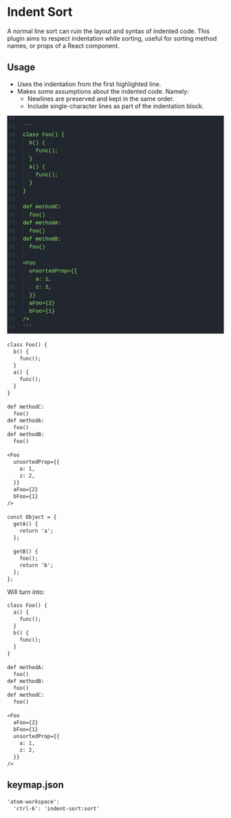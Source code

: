 # Indent Sort

A normal line sort can ruin the layout and syntax of indented code. This plugin aims to
respect indentation while sorting, useful for sorting method names, or props of a React component.

## Usage

- Uses the indentation from the first highlighted line.
- Makes some assumptions about the indented code. Namely:
  - Newlines are preserved and kept in the same order.
  - Include single-character lines as part of the indentation block.

![Indent Sort](./demo.gif)

```
class Foo() {
  b() {
    func();
  }
  a() {
    func();
  }
}

def methodC:
  foo()
def methodA:
  foo()
def methodB:
  foo()

<Foo
  unsortedProp={{
    a: 1,
    z: 2,
  }}
  aFoo={2}
  bFoo={1}
/>

const Object = {
  getA() {
    return 'a';
  };

  getB() {
    foo();
    return 'b';
  };
};
```

Will turn into:

```
class Foo() {
  a() {
    func();
  }
  b() {
    func();
  }
}

def methodA:
  foo()
def methodB:
  foo()
def methodC:
  foo()

<Foo
  aFoo={2}
  bFoo={1}
  unsortedProp={{
    a: 1,
    z: 2,
  }}
/>
```

## keymap.json

```
'atom-workspace':
  'ctrl-6': 'indent-sort:sort'
```
